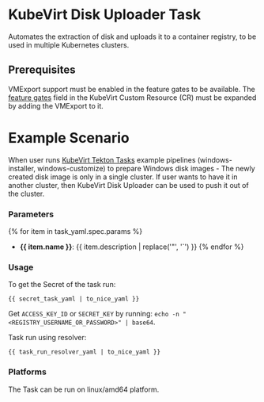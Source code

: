 # KubeVirt Disk Uploader Task

Automates the extraction of disk and uploads it to a container registry, to be used in multiple Kubernetes clusters.

## Prerequisites

VMExport support must be enabled in the feature gates to be available. The [feature gates](https://kubevirt.io/user-guide/cluster_admin/activating_feature_gates/#how-to-activate-a-feature-gate) field in the KubeVirt Custom Resource (CR) must be expanded by adding the VMExport to it.

# Example Scenario

When user runs [KubeVirt Tekton Tasks](https://github.com/kubevirt/kubevirt-tekton-tasks) example pipelines (windows-installer, windows-customize) to prepare Windows disk images - The newly created disk image is only in a single cluster. If user wants to have it in another cluster, then KubeVirt Disk Uploader can be used to push it out of the cluster.

### Parameters

{% for item in task_yaml.spec.params %}
- **{{ item.name }}**: {{ item.description | replace('"', '`') }}
{% endfor %}

### Usage

To get the Secret of the task run:
```
{{ secret_task_yaml | to_nice_yaml }}
```

Get `ACCESS_KEY_ID` or `SECRET_KEY` by running: `echo -n "<REGISTRY_USERNAME_OR_PASSWORD>" | base64`.

Task run using resolver:
```
{{ task_run_resolver_yaml | to_nice_yaml }}
```

### Platforms

The Task can be run on linux/amd64 platform.
